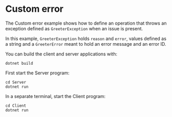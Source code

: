 # Custom error

The Custom error example shows how to define an operation that throws an exception defined as
`GreeterException` when an issue is present.

In this example, `GreeterException` holds `reason` and `error`, values defined as a string and a
`GreeterError` meant to hold an error message and an error ID.

You can build the client and server applications with:

``` shell
dotnet build
```

First start the Server program:

```shell
cd Server
dotnet run
```

In a separate terminal, start the Client program:

```shell
cd Client
dotnet run
``` 